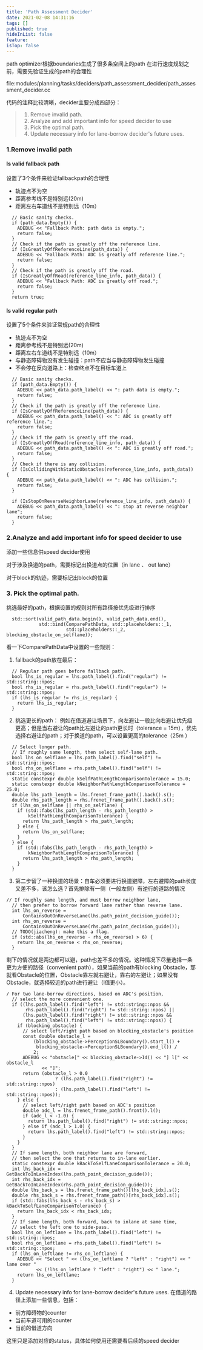 ```yaml
---
title: 'Path Assessment Decider'
date: 2021-02-08 14:31:16
tags: []
published: true
hideInList: false
feature: 
isTop: false
---
```

path optimizer根据boundaries生成了很多条空间上的path
在进行速度规划之前，需要先验证生成的path的合理性
<!-- more -->

file:modules/planning/tasks/deciders/path_assessment_decider/path_assessment_decider.cc

代码的注释比较清晰，decider主要分成四部分：
>1. Remove invalid path.
>2. Analyze and add important info for speed decider to use
>3. Pick the optimal path.
>4. Update necessary info for lane-borrow decider's future uses.

### 1.Remove invalid path
#### Is valid fallback path 
设置了3个条件来验证fallbackpath的合理性
- 轨迹点不为空
- 距离参考线不是特别远(20m)
- 距离左右车道线不是特别远（10m）

```
  // Basic sanity checks.
  if (path_data.Empty()) {
    ADEBUG << "Fallback Path: path data is empty.";
    return false;
  }
  // Check if the path is greatly off the reference line.
  if (IsGreatlyOffReferenceLine(path_data)) {
    ADEBUG << "Fallback Path: ADC is greatly off reference line.";
    return false;
  }
  // Check if the path is greatly off the road.
  if (IsGreatlyOffRoad(reference_line_info, path_data)) {
    ADEBUG << "Fallback Path: ADC is greatly off road.";
    return false;
  }
  return true;
```
#### Is valid regular path
设置了5个条件来验证常规path的合理性
- 轨迹点不为空
- 距离参考线不是特别远(20m)
- 距离左右车道线不是特别远（10m）
- 与静态障碍物没有发生碰撞：path不应当与静态障碍物发生碰撞
- 不会停在反向道路上：检查终点不在目标车道上
```
  // Basic sanity checks.
  if (path_data.Empty()) {
    ADEBUG << path_data.path_label() << ": path data is empty.";
    return false;
  }
  // Check if the path is greatly off the reference line.
  if (IsGreatlyOffReferenceLine(path_data)) {
    ADEBUG << path_data.path_label() << ": ADC is greatly off reference line.";
    return false;
  }
  // Check if the path is greatly off the road.
  if (IsGreatlyOffRoad(reference_line_info, path_data)) {
    ADEBUG << path_data.path_label() << ": ADC is greatly off road.";
    return false;
  }
  // Check if there is any collision.
  if (IsCollidingWithStaticObstacles(reference_line_info, path_data)) {
    ADEBUG << path_data.path_label() << ": ADC has collision.";
    return false;
  }

  if (IsStopOnReverseNeighborLane(reference_line_info, path_data)) {
    ADEBUG << path_data.path_label() << ": stop at reverse neighbor lane";
    return false;
  }
```

### 2.Analyze and add important info for speed decider to use
添加一些信息供speed decider使用

对于涉及换道的path，需要标记出换道点的位置（in lane 、 out lane）

对于block的轨迹，需要标记出block的位置

### 3. Pick the optimal path.
挑选最好的path，根据设置的规则对所有路径按优先级进行排序
```
  std::sort(valid_path_data.begin(), valid_path_data.end(),
            std::bind(ComparePathData, std::placeholders::_1,
                      std::placeholders::_2, blocking_obstacle_on_selflane));
```
看一下ComparePathData中设置的一些规则：
1. fallback的path放在最后：
```
  // Regular path goes before fallback path.
  bool lhs_is_regular = lhs.path_label().find("regular") != std::string::npos;
  bool rhs_is_regular = rhs.path_label().find("regular") != std::string::npos;
  if (lhs_is_regular != rhs_is_regular) {
    return lhs_is_regular;
  }
```
2. 挑选更长的path： 例如在借道避让场景下，向左避让一般比向右避让优先级更高；但是当右避让的path比左避让的path更长时（tolerance = 15m），优先选择右避让的path；对于换道的path，可以设置更高的tolerance（25m ）
```
  // Select longer path.
  // If roughly same length, then select self-lane path.
  bool lhs_on_selflane = lhs.path_label().find("self") != std::string::npos;
  bool rhs_on_selflane = rhs.path_label().find("self") != std::string::npos;
  static constexpr double kSelfPathLengthComparisonTolerance = 15.0;
  static constexpr double kNeighborPathLengthComparisonTolerance = 25.0;
  double lhs_path_length = lhs.frenet_frame_path().back().s();
  double rhs_path_length = rhs.frenet_frame_path().back().s();
  if (lhs_on_selflane || rhs_on_selflane) {
    if (std::fabs(lhs_path_length - rhs_path_length) >
        kSelfPathLengthComparisonTolerance) {
      return lhs_path_length > rhs_path_length;
    } else {
      return lhs_on_selflane;
    }
  } else {
    if (std::fabs(lhs_path_length - rhs_path_length) >
        kNeighborPathLengthComparisonTolerance) {
      return lhs_path_length > rhs_path_length;
    }
  }
```
3. 第二步留了一种换道的场景：自车必须要进行换道避障，左右避障的path长度又差不多，该怎么选？首先排除有一侧（一般左侧）有逆行的道路的情况
```
// If roughly same length, and must borrow neighbor lane,
  // then prefer to borrow forward lane rather than reverse lane.
  int lhs_on_reverse =
      ContainsOutOnReverseLane(lhs.path_point_decision_guide());
  int rhs_on_reverse =
      ContainsOutOnReverseLane(rhs.path_point_decision_guide());
  // TODO(jiacheng): make this a flag.
  if (std::abs(lhs_on_reverse - rhs_on_reverse) > 6) {
    return lhs_on_reverse < rhs_on_reverse;
  }
```
剩下的情况就是两边都可以避，path也差不多的情况。这种情况下尽量选择一条更为方便的路径（convenient path），如果当前的path有blocking Obstacle，那就看Obstacle的位置，Obstacle靠左就右避让，靠右的左避让；如果没有Obstacle，就选择较近的path进行避让（l值更小）。
```
/ For two lane-borrow directions, based on ADC's position,
  // select the more convenient one.
  if ((lhs.path_label().find("left") != std::string::npos &&
       rhs.path_label().find("right") != std::string::npos) ||
      (lhs.path_label().find("right") != std::string::npos &&
       rhs.path_label().find("left") != std::string::npos)) {
    if (blocking_obstacle) {
      // select left/right path based on blocking_obstacle's position
      const double obstacle_l =
          (blocking_obstacle->PerceptionSLBoundary().start_l() +
           blocking_obstacle->PerceptionSLBoundary().end_l()) /
          2;
      ADEBUG << "obstacle[" << blocking_obstacle->Id() << "] l[" << obstacle_l
             << "]";
      return (obstacle_l > 0.0
                  ? (lhs.path_label().find("right") != std::string::npos)
                  : (lhs.path_label().find("left") != std::string::npos));
    } else {
      // select left/right path based on ADC's position
      double adc_l = lhs.frenet_frame_path().front().l();
      if (adc_l < -1.0) {
        return lhs.path_label().find("right") != std::string::npos;
      } else if (adc_l > 1.0) {
        return lhs.path_label().find("left") != std::string::npos;
      }
    }
  }
  // If same length, both neighbor lane are forward,
  // then select the one that returns to in-lane earlier.
  static constexpr double kBackToSelfLaneComparisonTolerance = 20.0;
  int lhs_back_idx = GetBackToInLaneIndex(lhs.path_point_decision_guide());
  int rhs_back_idx = GetBackToInLaneIndex(rhs.path_point_decision_guide());
  double lhs_back_s = lhs.frenet_frame_path()[lhs_back_idx].s();
  double rhs_back_s = rhs.frenet_frame_path()[rhs_back_idx].s();
  if (std::fabs(lhs_back_s - rhs_back_s) > kBackToSelfLaneComparisonTolerance) {
    return lhs_back_idx < rhs_back_idx;
  }
  // If same length, both forward, back to inlane at same time,
  // select the left one to side-pass.
  bool lhs_on_leftlane = lhs.path_label().find("left") != std::string::npos;
  bool rhs_on_leftlane = rhs.path_label().find("left") != std::string::npos;
  if (lhs_on_leftlane != rhs_on_leftlane) {
    ADEBUG << "Select " << (lhs_on_leftlane ? "left" : "right") << " lane over "
           << (!lhs_on_leftlane ? "left" : "right") << " lane.";
    return lhs_on_leftlane;
  }
```
4. Update necessary info for lane-borrow decider's future uses.
在借道的路径上添加一些信息，包括：
- 前方障碍物的counter
- 当前车道可用的counter
- 当前的借道方向 

这里只是添加对应的status，具体如何使用还需要看后续的speed decider




